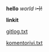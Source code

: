 **hello** *world* ~~:-)!~~

**linkit**

[gitlog.txt](https://github.com/janikakalliokoski/ot-harjoitustyo/blob/master/laskarit/viikko1/gitlog.txt)

[komentorivi.txt](https://github.com/janikakalliokoski/ot-harjoitustyo/blob/master/laskarit/viikko1/komentorivi.txt)
